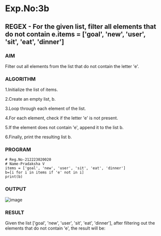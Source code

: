 # Exp.No:3b  
## REGEX - For the given list, filter all elements that do not contain e.items = ['goal', 'new', 'user', 'sit', 'eat', 'dinner']

### AIM  
Filter out all elements from the list that do not contain the letter 'e'.

### ALGORITHM

1.Initialize the list of items.

2.Create an empty list, b.

3.Loop through each element of the list.

4.For each element, check if the letter 'e' is not present.

5.If the element does not contain 'e', append it to the list b.

6.Finally, print the resulting list b.

### PROGRAM

```
# Reg.No-212223020020
# Name-Pradaksha V
items = ['goal', 'new', 'user', 'sit', 'eat', 'dinner']
b=[i for i in items if 'e' not in i]
print(b)
```
### OUTPUT
![image](https://github.com/user-attachments/assets/bd2f46f7-25c6-4eba-82c3-667e258e4d3e)

### RESULT
Given the list ['goal', 'new', 'user', 'sit', 'eat', 'dinner'], after filtering out the elements that do not contain 'e', the result will be:
